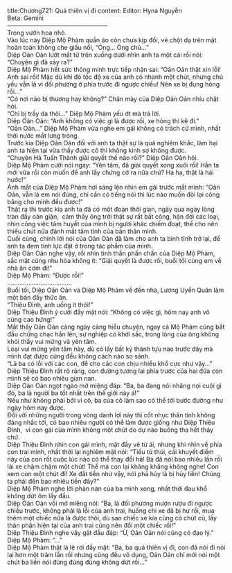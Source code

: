 title:Chương721: Quá thiên vị đi
content:
Editor: Hyna Nguyễn<br>Beta: Gemini<br>————————————————–<br>Trong vườn hoa nhỏ.<br>Vào lúc này Diệp Mộ Phàm quần áo còn chưa kịp đổi, vẻ chột dạ trên mặt hoàn toàn không che giấu nổi, “Ông… Ông chủ…”<br>Diệp Oản Oản lướt mắt từ trên xuống dưới nhìn anh ta một cái rồi nói: “Chuyện gì đã xảy ra?”<br>Diệp Mộ Phàm hết sức thông minh trực tiếp nhận sai: “Oản Oản thật xin lỗi! Anh sai rồi! Mặc dù khi đó tốc độ xe của anh có nhanh một chút, nhưng chủ yếu vẫn là vì đối phương ở phía trước đi ngược chiều! Nên xe bị đụng hỏng rồi…”<br>“Có nơi nào bị thương hay không?” Chân mày của Diệp Oản Oản nhíu chặt hỏi.<br>“Chỉ bị trầy da thôi…” Diệp Mộ Phàm yếu ớt mà trả lời.<br>Diệp Oản Oản: “Anh không có việc gì là được rồi, xe hỏng thì kệ đi.”<br>“Oản Oản…” Diệp Mộ Phàm vừa nghe em gái không có trách cứ mình, nhất thời nước mắt lưng tròng.<br>Trước kia Diệp Oản Oản đối với anh ta thật sự là quá nghiêm khắc, làm hại anh ta hiện tại vừa thấy được cô thì không kinh sợ không được.<br>“Chuyện Hà Tuấn Thành giải quyết thế nào rồi?” Diệp Oản Oản hỏi.<br>Diệp Mộ Phàm cười nói ngay: “Yên tâm, đã giải quyết xong xuôi rồi! Hắn ta mới vừa rồi còn muốn để anh lấy chứng cớ ra nữa chứ? Ha ha, thật là hài hước!”<br>Ánh mắt của Diệp Mộ Phàm hơi sáng lên nhìn em gái trước mắt mình: “Oản Oản, vẫn là em nói đúng, chỉ cần có tiếng nói thì lúc nào muốn đòi lại công bằng cho mình đều được!”<br>Thật ra thì trước kia anh ta đã có một đoạn thời gian, ngày qua ngày lòng tràn đầy oán giận,  cảm thấy ông trời thật sự rất bất công, hận đời các loại, nhìn công việc tâm huyết của mình bị người khác chiếm đoạt, thế cho nên thiếu chút nữa đánh mất tâm tính của bản thân mình.<br>Cuối cùng, chính lời nói của Oản Oản đã làm cho anh ta bình tĩnh trở lại, để anh ta đem tinh lực đặt ở trong tác phẩm của mình.<br>Diệp Oản Oản nghe vậy, rồi nhìn tinh thần phấn chấn của Diệp Mộ Phàm, sắc mặt cũng nhu hòa không ít: “Giải quyết là được rồi, buổi tối cùng em về nhà ăn cơm đi!”<br>Diệp Mộ Phàm: “Được rồi!”<br>……………………………….<br>Buổi tối, Diệp Oản Oản và Diệp Mộ Phàm về đến nhà, Lương Uyển Quân làm một bàn đầy thức ăn.<br>“Thiệu Đình, anh uống ít thôi!”<br>Diệp Thiệu Đình ý cười đầy mặt nói: “Không có việc gì, hôm nay anh vô cùng cao hứng!”<br>Mắt thấy Oản Oản càng ngày càng hiểu chuyện, ngay cả Mộ Phàm cũng bắt đầu chững chạc hẳn lên, sự nghiệp có khởi sắc, trong lòng của ông không khỏi thấy vui mừng và yên tâm.<br>Loại vui mừng yên tâm này, dù có lấy bất kỳ thành tựu nào trước đây mà mình đạt được cũng đều không cách nào so sánh.<br>“Là ba có lỗi với các con, để cho các con chịu nhiều khổ cực như vậy…” Diệp Thiệu Đình rất rõ ràng, con đường tương lai phía trước của hai đứa con mình sẽ có bao nhiêu gian nan.<br>Diệp Oản Oản ngọt ngào mở miệng đáp: “Ba, ba đang nói nhăng nọi cuội gì đó, ba là người ba tốt nhất trên thế giới này á!”<br>Nếu như không phải bởi vì cô, ba của cô làm sao có thể tới bước đường như ngày hôm nay được.<br>Đối với những người trong vòng danh lợi này thì cốt nhục thân tình không đáng nhắc tới, có bao nhiêu người có thể làm được giống như Diệp Thiệu Đình,  vì con gái của mình không một chút do dự nào buông tha hết thảy chứ.<br>Diệp Thiệu Đình nhìn con gái mình, mặt đầy vẻ từ ái, nhưng khi nhìn về phía con trai mình, nhất thời lại nghiêm mặt nói: “Tiểu tử thúi, cái khuyết điểm này của con rốt cuộc lúc nào có thể thay đổi hả! Ba đã nói bao nhiêu lần rồi lái xe chậm chậm một chút! Thế mà con lại khăng khăng không nghe! Con xem con một chút đi! Xe đắt tiền như vậy, nói phá hủy là bị hủy liền! Chúng ta phải đền bao nhiêu tiền đây?”<br>Diệp Mộ Phàm nghe lời phàn nàn của ba mình xong, nhất thời đau khổ không dứt ôm lấy đầu.<br>Diệp Oản Oản vội mở miệng nói: “Ba, là đối phương mượn rượu đi ngược chiều trước, không phải là lỗi của anh trai, huống chi xe đã bị hư rồi, mua thêm một chiếc nữa là được thôi, dù sao chiếc xe kia cũng có chút cũ, lấy thân phận hiện tại của anh trai cũng nên đổi một chiếc rồi!”<br>Diệp Thiệu Đình nghe vậy gật đầu đáp: “Ừ, Oản Oản nói cũng có đạo lý.”<br>Diệp Mộ Phàm: “…”<br>Diệp Mộ Phàm thật là lệ rơi đầy mặt: “Ba, ba quá thiên vị đi, con đã nói đi nói lại hơn một trăm lần rồi nhưng cũng đều vô dụng, Oản Oản chỉ mới nói một chút ba liền nói đúng đúng đúng không dứt rồi…”